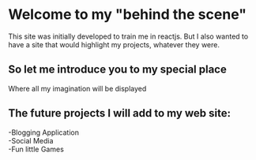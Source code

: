 # Welcome to my "behind the scene" 

This site was initially developed to train me in reactjs. But I also wanted to have a site that would highlight my projects, whatever they were.

## So let me introduce you to my special place
Where all my imagination will be displayed

## The future projects I will add to my web site:

  -Blogging Application \
  -Social Media \
  -Fun little Games
